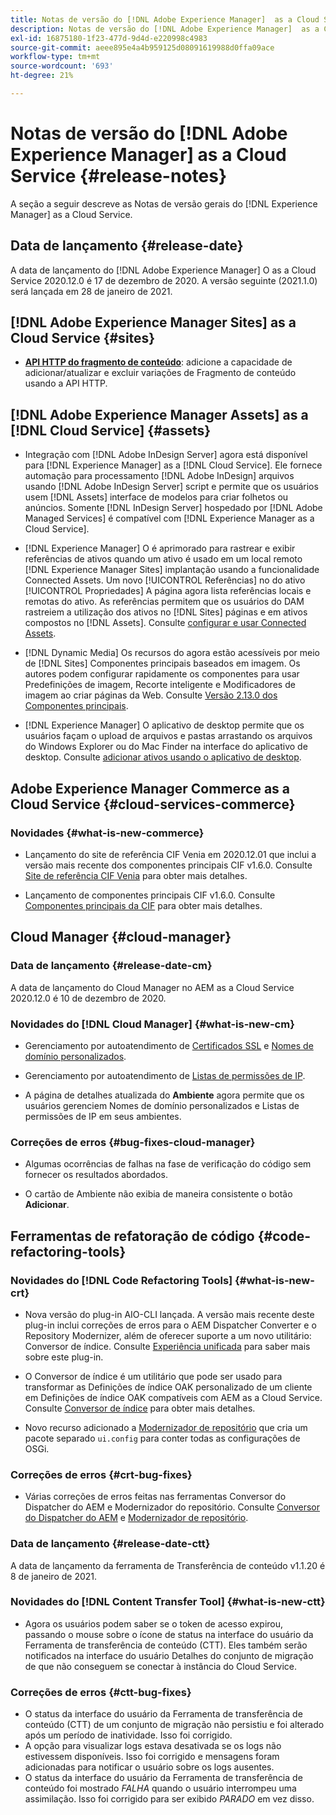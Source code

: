```yaml
---
title: Notas de versão do [!DNL Adobe Experience Manager]  as a Cloud Service 2020.12.0.
description: Notas de versão do [!DNL Adobe Experience Manager]  as a Cloud Service 2020.12.0.
exl-id: 16875180-1f23-477d-9d4d-e220998c4983
source-git-commit: aeee895e4a4b959125d08091619988d0ffa09ace
workflow-type: tm+mt
source-wordcount: '693'
ht-degree: 21%

---
```


# Notas de versão do [!DNL Adobe Experience Manager] as a Cloud Service  {#release-notes}

A seção a seguir descreve as Notas de versão gerais do [!DNL Experience Manager] as a Cloud Service.

## Data de lançamento {#release-date}

A data de lançamento do [!DNL Adobe Experience Manager] O as a Cloud Service 2020.12.0 é 17 de dezembro de 2020.
A versão seguinte (2021.1.0) será lançada em 28 de janeiro de 2021.

## [!DNL Adobe Experience Manager Sites] as a Cloud Service {#sites}

* **[API HTTP do fragmento de conteúdo](/help/assets/content-fragments/assets-api-content-fragments.md)**: adicione a capacidade de adicionar/atualizar e excluir variações de Fragmento de conteúdo usando a API HTTP.

## [!DNL Adobe Experience Manager Assets] as a [!DNL Cloud Service] {#assets}

* Integração com [!DNL Adobe InDesign Server] agora está disponível para [!DNL Experience Manager] as a [!DNL Cloud Service]. Ele fornece automação para processamento [!DNL Adobe InDesign] arquivos usando [!DNL Adobe InDesign Server] script e permite que os usuários usem [!DNL Assets] interface de modelos para criar folhetos ou anúncios. Somente [!DNL InDesign Server] hospedado por [!DNL Adobe Managed Services] é compatível com [!DNL Experience Manager as a Cloud Service]. <!-- TBD: Add link to article. -->

* [!DNL Experience Manager] O é aprimorado para rastrear e exibir referências de ativos quando um ativo é usado em um local remoto [!DNL Experience Manager Sites] implantação usando a funcionalidade Connected Assets. Um novo [!UICONTROL Referências] no do ativo [!UICONTROL Propriedades] A página agora lista referências locais e remotas do ativo. As referências permitem que os usuários do DAM rastreiem a utilização dos ativos no [!DNL Sites] páginas e em ativos compostos no [!DNL Assets]. Consulte [configurar e usar Connected Assets](/help/assets/use-assets-across-connected-assets-instances.md).

* [!DNL Dynamic Media] Os recursos do agora estão acessíveis por meio de [!DNL Sites] Componentes principais baseados em imagem. Os autores podem configurar rapidamente os componentes para usar Predefinições de imagem, Recorte inteligente e Modificadores de imagem ao criar páginas da Web. Consulte [Versão 2.13.0 dos Componentes principais](https://github.com/adobe/aem-core-wcm-components/releases/tag/core.wcm.components.reactor-2.13.0).

* [!DNL Experience Manager] O aplicativo de desktop permite que os usuários façam o upload de arquivos e pastas arrastando os arquivos do Windows Explorer ou do Mac Finder na interface do aplicativo de desktop. Consulte [adicionar ativos usando o aplicativo de desktop](https://experienceleague.adobe.com/docs/experience-manager-desktop-app/using/using.html#upload-and-add-new-assets-to-aem).

## Adobe Experience Manager Commerce as a Cloud Service {#cloud-services-commerce}

### Novidades {#what-is-new-commerce}

* Lançamento do site de referência CIF Venia em 2020.12.01 que inclui a versão mais recente dos componentes principais CIF v1.6.0. Consulte [Site de referência CIF Venia](https://github.com/adobe/aem-cif-guides-venia/releases/tag/venia-2020.12.01) para obter mais detalhes.

* Lançamento de componentes principais CIF v1.6.0. Consulte [Componentes principais da CIF](https://github.com/adobe/aem-core-cif-components/releases/tag/core-cif-components-reactor-1.6.0) para obter mais detalhes.

## Cloud Manager {#cloud-manager}

### Data de lançamento {#release-date-cm}

A data de lançamento do Cloud Manager no AEM as a Cloud Service 2020.12.0 é 10 de dezembro de 2020.

### Novidades do [!DNL Cloud Manager] {#what-is-new-cm}

* Gerenciamento por autoatendimento de [Certificados SSL](/help/implementing/cloud-manager/managing-ssl-certifications/introduction.md) e [Nomes de domínio personalizados](/help/implementing/cloud-manager/custom-domain-names/introduction.md).

* Gerenciamento por autoatendimento de [Listas de permissões de IP](/help/implementing/cloud-manager/ip-allow-lists/introduction.md).

* A página de detalhes atualizada do **Ambiente** agora permite que os usuários gerenciem Nomes de domínio personalizados e Listas de permissões de IP em seus ambientes.

### Correções de erros {#bug-fixes-cloud-manager}

* Algumas ocorrências de falhas na fase de verificação do código sem fornecer os resultados abordados.

* O cartão de Ambiente não exibia de maneira consistente o botão **Adicionar**.

## Ferramentas de refatoração de código {#code-refactoring-tools}

### Novidades do [!DNL Code Refactoring Tools] {#what-is-new-crt}

* Nova versão do plug-in AIO-CLI lançada. A versão mais recente deste plug-in inclui correções de erros para o AEM Dispatcher Converter e o Repository Modernizer, além de oferecer suporte a um novo utilitário: Conversor de índice. Consulte [Experiência unificada](https://experienceleague.adobe.com/docs/experience-manager-cloud-service/moving/refactoring-tools/unified-experience.html?lang=en#benefits) para saber mais sobre este plug-in.

* O Conversor de índice é um utilitário que pode ser usado para transformar as Definições de índice OAK personalizado de um cliente em Definições de índice OAK compatíveis com AEM as a Cloud Service. Consulte [Conversor de índice](https://github.com/adobe/aem-cloud-service-source-migration/tree/master/packages/index-converter) para obter mais detalhes.

* Novo recurso adicionado a [Modernizador de repositório](https://github.com/adobe/aem-cloud-service-source-migration/tree/master/packages/repository-modernizer) que cria um pacote separado `ui.config` para conter todas as configurações de OSGi.

### Correções de erros {#crt-bug-fixes}

* Várias correções de erros feitas nas ferramentas Conversor do Dispatcher do AEM e Modernizador do repositório. Consulte [Conversor do Dispatcher do AEM](https://github.com/adobe/aem-cloud-service-source-migration/tree/master/packages/dispatcher-converter) e [Modernizador de repositório](https://github.com/adobe/aem-cloud-service-source-migration/tree/master/packages/repository-modernizer).

### Data de lançamento {#release-date-ctt}

A data de lançamento da ferramenta de Transferência de conteúdo v1.1.20 é 8 de janeiro de 2021.

### Novidades do [!DNL Content Transfer Tool] {#what-is-new-ctt}

* Agora os usuários podem saber se o token de acesso expirou, passando o mouse sobre o ícone de status na interface do usuário da Ferramenta de transferência de conteúdo (CTT). Eles também serão notificados na interface do usuário Detalhes do conjunto de migração de que não conseguem se conectar à instância do Cloud Service.

### Correções de erros {#ctt-bug-fixes}

* O status da interface do usuário da Ferramenta de transferência de conteúdo (CTT) de um conjunto de migração não persistiu e foi alterado após um período de inatividade. Isso foi corrigido.
* A opção para visualizar logs estava desativada se os logs não estivessem disponíveis. Isso foi corrigido e mensagens foram adicionadas para notificar o usuário sobre os logs ausentes.
* O status da interface do usuário da Ferramenta de transferência de conteúdo foi mostrado *FALHA* quando o usuário interrompeu uma assimilação. Isso foi corrigido para ser exibido *PARADO* em vez disso.
